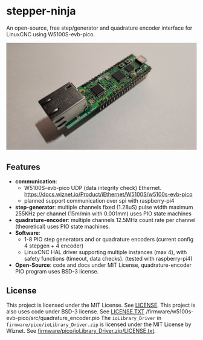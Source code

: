 # stepper-ninja
An open-source, free step/generator and quadrature encoder interface for LinuxCNC using W5100S-evb-pico.

![w5100s-evb-pico](docs/images/20250516_004009.jpg)

## Features
- **communication**: 
  - W5100S-evb-pico UDP (data integrity check) Ethernet. https://docs.wiznet.io/Product/iEthernet/W5100S/w5100s-evb-pico
  - planned support communication over spi with raspberry-pi4
- **step-generator**: multiple channels fixed (1.28uS) pulse width maximum 255KHz per channel (15m/min with 0.001mm) uses PIO state machines 
- **quadrature-encoder**: multiple channels 12.5MHz count rate per channel (theoretical) uses PIO state machines.
- **Software**:
  - 1-8 PIO step generators and or quadrature encoders (current config 4 stepgen + 4 encoder)
  - LinuxCNC HAL driver supporting multiple instances (max 4), with safety functions (timeout, data checks). (tested with raspberry-pi4)
- **Open-Source**: code and docs under MIT License, quadrature-encoder PIO program uses BSD-3 license.

## License
This project is licensed under the MIT License. See [LICENSE](LICENSE).
This project is also uses code under BSD-3 license. See [LICENSE.TXT](LICENSE.TXT) /firmware/w5100s-evb-pico/src/quadrature_encoder.pio
The `ioLibrary_Driver` in `firmware/pico/ioLibrary_Driver.zip` is licensed under the MIT License by Wiznet. See [firmware/pico/ioLibrary_Driver.zip/LICENSE.txt](firmware/pico/ioLibrary_Driver.zip/LICENSE.txt).
